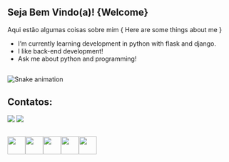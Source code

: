 ## Seja Bem Vindo(a)! {Welcome} 

Aqui estão algumas coisas sobre mim { Here are some things about me }

- I’m currently learning development in python with flask and django.
- I like back-end development!
- Ask me about python and programming!

##

<img src="https://raw.githubusercontent.com/Arthur-Snts/Arthur-Snts/output/blank.svg" alt="Snake animation" />


##


## Contatos:

<div>
<a href="https://instagram.com/_.arthur._.alves._" target="_blank"><img loading="lazy" src="https://img.shields.io/badge/-Instagram-%23E4405F?style=for-the-badge&logo=instagram&logoColor=white" target="_blank"></a>
<a href = "mailto:arturpatriciocaico@gmail.com"><img loading="lazy" src="https://img.shields.io/badge/Gmail-D14836?style=for-the-badge&logo=gmail&logoColor=white" target="_blank"></a>  
</div>

##

<img src="https://cdn.jsdelivr.net/gh/devicons/devicon@latest/icons/python/python-original.svg" width = "40" height = "40" /><img src="https://cdn.jsdelivr.net/gh/devicons/devicon@latest/icons/html5/html5-original.svg" width = "40" height = "40"/><img src="https://cdn.jsdelivr.net/gh/devicons/devicon@latest/icons/unity/unity-original.svg" width = "40" height = "40"/><img src="https://cdn.jsdelivr.net/gh/devicons/devicon@latest/icons/linux/linux-original.svg" width = "40" height = "40"/><img src="https://cdn.jsdelivr.net/gh/devicons/devicon@latest/icons/javascript/javascript-original.svg" width = "40" height = "40"/>


          
          
